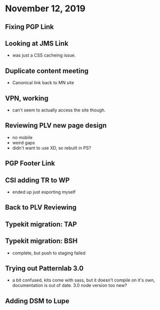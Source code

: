 # November 12, 2019

## Fixing PGP Link

## Looking at JMS Link
- was just a CSS cacheing issue.

## Duplicate content meeting
- Canonical link back to MN site

## VPN, working
- can't seem to actually access the site though.

## Reviewing PLV new page design
- no mobile
- weird gaps
- didn't want to use XD, so rebuilt in PS?

## PGP Footer Link

## CSI adding TR to WP 
- ended up just exporting myself

## Back to PLV Reviewing

## Typekit migration: TAP

## Typekit migration: BSH
- complete, but push to staging failed

## Trying out Patternlab 3.0
- a bit confused, kits come with sass, but it doesn't compile on it's own, documentation is out of date. 3.0 node version too new?

## Adding DSM to Lupe




